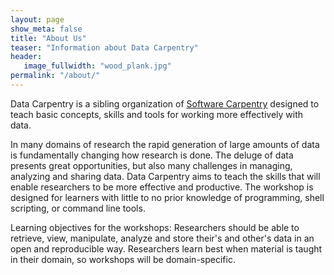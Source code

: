```yaml
---
layout: page
show_meta: false
title: "About Us"
teaser: "Information about Data Carpentry"
header:
   image_fullwidth: "wood_plank.jpg"
permalink: "/about/"
---
```

Data Carpentry is a sibling organization of [Software Carpentry](http://software-carpentry.org) designed to teach basic concepts, skills and tools for working more effectively with data.
<p>
In many domains of research the rapid generation of large amounts of data is fundamentally changing how research is done. The deluge of data presents great opportunities, but also many challenges in managing, analyzing and sharing data. Data Carpentry aims to teach the skills that will enable researchers to be more effective and productive. The workshop is designed for learners with little to no prior knowledge of programming, shell scripting, or command line tools.
<p>
Learning objectives for the workshops: Researchers should be able to retrieve, view, manipulate, analyze and store their's and other's data in an open and reproducible way. Researchers learn best when material is taught in their domain, so workshops will be domain-specific.

